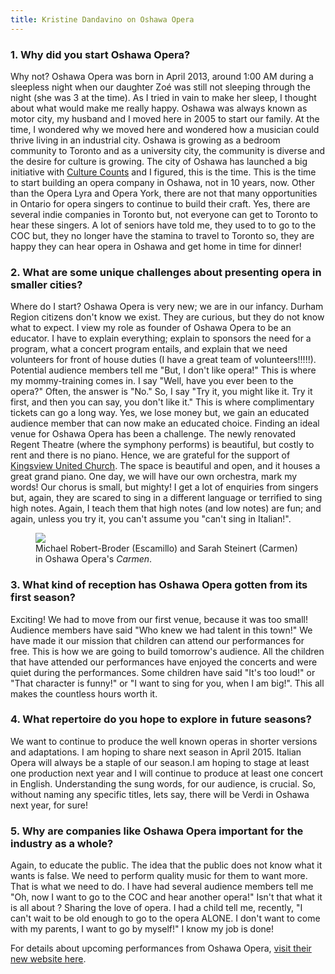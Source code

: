 ```yaml
---
title: Kristine Dandavino on Oshawa Opera
---
```


<h3>1. Why did you start Oshawa Opera?<br>
</h3>
<p>
	Why not? Oshawa Opera was born in April 2013, around 1:00 AM during a sleepless night when our daughter Zoé was still not sleeping through the night (she was 3 at the time). As I tried in vain to make her sleep, I thought about what would make me really happy. Oshawa was always known as motor city, my husband and I moved here in 2005 to start our family. At the time, I wondered why we moved here and wondered how a musician could thrive living in an industrial city. Oshawa is growing as a bedroom community to Toronto and as a university city, the community is diverse and the desire for culture is growing. The city of Oshawa has launched a big initiative with <a href="http://www.oshawa.ca/culturecounts/" target="_blank">Culture Counts</a> and I figured, this is the time. This is the time to start building an opera company in Oshawa, not in 10 years, now. Other than the Opera Lyra and Opera York, there are not that many opportunities in Ontario for opera singers to continue to build their craft. Yes, there are several indie companies in Toronto but, not everyone can get to Toronto to hear these singers. A lot of seniors have told me, they used to to go to the COC but, they no longer have the stamina to travel to Toronto so, they are happy they can hear opera in Oshawa and get home in time for dinner!
</p>
<h3>2. What are some unique challenges about presenting opera in smaller cities?</h3>
<p>
	Where do I start? Oshawa Opera is very new; we are in our infancy. Durham Region citizens don't know we exist. They are curious, but they do not know what to expect. I view my role as founder of Oshawa Opera to be an educator. I have to explain everything; explain to sponsors the need for a program, what a concert program entails, and explain that we need volunteers for front of house duties (I have a great team of volunteers!!!!!). Potential audience members tell me "But, I don't like opera!" This is where my mommy-training comes in. I say "Well, have you ever been to the opera?" Often, the answer is "No." So, I say "Try it, you might like it. Try it first, and then you can say, you don't like it." This is where complimentary tickets can go a long way. Yes, we lose money but, we gain an educated audience member that can now make an educated choice. Finding an ideal venue for Oshawa Opera has been a challenge. The newly renovated Regent Theatre (where the symphony performs) is beautiful, but costly to rent and there is no piano. Hence, we are grateful for the support of <a href="http://kingsviewunitedchurch.com/" target="_blank">Kingsview United Church</a>. The space is beautiful and open, and it houses a great grand piano. One day, we will have our own orchestra, mark my words! Our chorus is small, but mighty! I get a lot of enquiries from singers but, again, they are scared to sing in a different language or terrified to sing high notes. Again, I teach them that high notes (and low notes) are fun; and again, unless you try it, you can't assume you "can't sing in Italian!".
</p>
<figure data-type="image"><a href="/webhook-uploads/1428809663945/Screen-Shot-2015-01-08-at-3.53.49-PM.png"><img data-resize-src="http://lh3.googleusercontent.com/WKHqFpoYl8yNkgtF-lMwEqkeS101jOT5IBZ294uW0hqAouleYFlW8ruuHAyuUJCuYCknSNhx7NMTPhEhu06aZqNc05KV" src="http://lh3.googleusercontent.com/WKHqFpoYl8yNkgtF-lMwEqkeS101jOT5IBZ294uW0hqAouleYFlW8ruuHAyuUJCuYCknSNhx7NMTPhEhu06aZqNc05KV=s1200"></a><figcaption>Michael Robert-Broder (Escamillo) and Sarah Steinert (Carmen) in Oshawa Opera's <em>Carmen</em>.</figcaption></figure>
<h3>3. What kind of reception has Oshawa Opera gotten from its first season?</h3>
<p>
	Exciting! We had to move from our first venue, because it was too small! Audience members have said "Who knew we had talent in this town!" We have made it our mission that children can attend our performances for free. This is how we are going to build tomorrow's audience. All the children that have attended our performances have enjoyed the concerts and were quiet during the performances. Some children have said "It's too loud!" or "That character is funny!" or "I want to sing for you, when I am big!". This all makes the countless hours worth it.
</p>
<h3>4. What repertoire do you hope to explore in future seasons?</h3>
<p>
	We want to continue to produce the well known operas in shorter versions and adaptations. I am hoping to share next season in April 2015. Italian Opera will always be a staple of our season.I am hoping to stage at least one production next year and I will continue to produce at least one concert in English. Understanding the sung words, for our audience, is crucial. So, without naming any specific titles, lets say, there will be Verdi in Oshawa next year, for sure!
</p>
<h3>5. Why are companies like Oshawa Opera important for the industry as a whole?</h3>
<p>
	Again, to educate the public. The idea that the public does not know what it wants is false. We need to perform quality music for them to want more. That is what we need to do. I have had several audience members tell me "Oh, now I want to go to the COC and hear another opera!" Isn't that what it is all about ? Sharing the love of opera. I had a child tell me, recently, "I can't wait to be old enough to go to the opera ALONE. I don't want to come with my parents, I want to go by myself!" I know my job is done!
</p>
<p>
	For details about upcoming performances from Oshawa Opera, <a href="http://www.theoshawaopera.com/" target="_blank">visit their new website here</a>.
</p>
